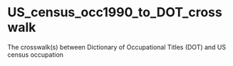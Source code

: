 # US_census_occ1990_to_DOT_crosswalk
 The crosswalk(s) between Dictionary of Occupational Titles (DOT) and US census occupation 
